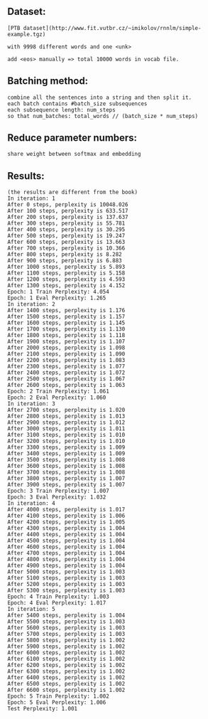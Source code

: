 ## Dataset:
	[PTB dataset](http://www.fit.vutbr.cz/~imikolov/rnnlm/simple-example.tgz)

	with 9998 different words and one <unk>

	add <eos> manually => total 10000 words in vocab file.

## Batching method:
	combine all the sentences into a string and then split it.
	each batch contains #batch_size subsequences
	each subsequence length: num_steps
	so that num_batches: total_words // (batch_size * num_steps)

## Reduce parameter numbers:
	share weight between softmax and embedding

## Results:
	(the results are different from the book)
	In iteration: 1
	After 0 steps, perplexity is 10048.026
	After 100 steps, perplexity is 633.517
	After 200 steps, perplexity is 137.637
	After 300 steps, perplexity is 55.781
	After 400 steps, perplexity is 30.295
	After 500 steps, perplexity is 19.247
	After 600 steps, perplexity is 13.663
	After 700 steps, perplexity is 10.366
	After 800 steps, perplexity is 8.282
	After 900 steps, perplexity is 6.883
	After 1000 steps, perplexity is 5.893
	After 1100 steps, perplexity is 5.158
	After 1200 steps, perplexity is 4.593
	After 1300 steps, perplexity is 4.152
	Epoch: 1 Train Perplexity: 4.054
	Epoch: 1 Eval Perplexity: 1.265
	In iteration: 2
	After 1400 steps, perplexity is 1.176
	After 1500 steps, perplexity is 1.157
	After 1600 steps, perplexity is 1.145
	After 1700 steps, perplexity is 1.130
	After 1800 steps, perplexity is 1.118
	After 1900 steps, perplexity is 1.107
	After 2000 steps, perplexity is 1.098
	After 2100 steps, perplexity is 1.090
	After 2200 steps, perplexity is 1.083
	After 2300 steps, perplexity is 1.077
	After 2400 steps, perplexity is 1.072
	After 2500 steps, perplexity is 1.067
	After 2600 steps, perplexity is 1.063
	Epoch: 2 Train Perplexity: 1.061
	Epoch: 2 Eval Perplexity: 1.060
	In iteration: 3
	After 2700 steps, perplexity is 1.020
	After 2800 steps, perplexity is 1.013
	After 2900 steps, perplexity is 1.012
	After 3000 steps, perplexity is 1.011
	After 3100 steps, perplexity is 1.010
	After 3200 steps, perplexity is 1.010
	After 3300 steps, perplexity is 1.009
	After 3400 steps, perplexity is 1.009
	After 3500 steps, perplexity is 1.008
	After 3600 steps, perplexity is 1.008
	After 3700 steps, perplexity is 1.008
	After 3800 steps, perplexity is 1.007
	After 3900 steps, perplexity is 1.007
	Epoch: 3 Train Perplexity: 1.007
	Epoch: 3 Eval Perplexity: 1.032
	In iteration: 4
	After 4000 steps, perplexity is 1.017
	After 4100 steps, perplexity is 1.006
	After 4200 steps, perplexity is 1.005
	After 4300 steps, perplexity is 1.004
	After 4400 steps, perplexity is 1.004
	After 4500 steps, perplexity is 1.004
	After 4600 steps, perplexity is 1.004
	After 4700 steps, perplexity is 1.004
	After 4800 steps, perplexity is 1.004
	After 4900 steps, perplexity is 1.004
	After 5000 steps, perplexity is 1.003
	After 5100 steps, perplexity is 1.003
	After 5200 steps, perplexity is 1.003
	After 5300 steps, perplexity is 1.003
	Epoch: 4 Train Perplexity: 1.003
	Epoch: 4 Eval Perplexity: 1.017
	In iteration: 5
	After 5400 steps, perplexity is 1.004
	After 5500 steps, perplexity is 1.003
	After 5600 steps, perplexity is 1.003
	After 5700 steps, perplexity is 1.003
	After 5800 steps, perplexity is 1.002
	After 5900 steps, perplexity is 1.002
	After 6000 steps, perplexity is 1.002
	After 6100 steps, perplexity is 1.002
	After 6200 steps, perplexity is 1.002
	After 6300 steps, perplexity is 1.002
	After 6400 steps, perplexity is 1.002
	After 6500 steps, perplexity is 1.002
	After 6600 steps, perplexity is 1.002
	Epoch: 5 Train Perplexity: 1.002
	Epoch: 5 Eval Perplexity: 1.006
	Test Perplexity: 1.001

